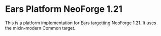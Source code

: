 # Ears Platform NeoForge 1.21

This is a platform implementation for Ears targetting NeoForge 1.21. It uses the mixin-modern Common
target.
